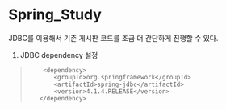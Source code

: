 # Spring_Study
JDBC를 이용해서 기존 게시판 코드를 조금 더 간단하게 진행할 수 있다.

1. JDBC dependency 설정
>         <dependency>
>            <groupId>org.springframework</groupId>
>            <artifactId>spring-jdbc</artifactId>
>            <version>4.1.4.RELEASE</version>
>        </dependency>
